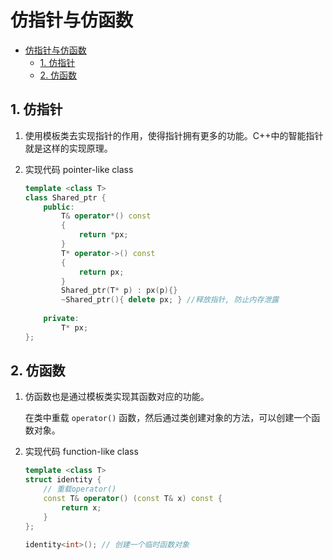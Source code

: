# 仿指针与仿函数

- [仿指针与仿函数](#仿指针与仿函数)
  - [1. 仿指针](#1-仿指针)
  - [2. 仿函数](#2-仿函数)

## 1. 仿指针

1. 使用模板类去实现指针的作用，使得指针拥有更多的功能。C++中的智能指针就是这样的实现原理。

2. 实现代码 pointer-like class

    ```c++
    template <class T>
    class Shared_ptr {
        public:
            T& operator*() const
            {
                return *px;
            }
            T* operator->() const
            {
                return px;
            }
            Shared_ptr(T* p) : px(p){}
            ~Shared_ptr(){ delete px; } //释放指针, 防止内存泄露
        
        private:
            T* px;
    };
    ```

## 2. 仿函数

1. 仿函数也是通过模板类实现其函数对应的功能。

    在类中重载 `operator()` 函数，然后通过类创建对象的方法，可以创建一个函数对象。

2. 实现代码 function-like class

    ```c++
    template <class T>
    struct identity {
        // 重载operator()
        const T& operator() (const T& x) const {
            return x;
        }
    };

    identity<int>(); // 创建一个临时函数对象

    ```
